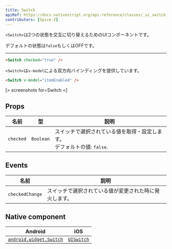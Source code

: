 ```yaml
---
title: Switch
apiRef: https://docs.nativescript.org/api-reference/classes/_ui_switch_.switch
contributors: [Spice-Z]
---
```


`<Switch>`は2つの状態を交互に切り替えるためのUIコンポーネントです。

デフォルトの状態は`false`もしくはOFFです。

---

```html
<Switch checked="true" />
```

`<Switch>`は`v-model`による双方向バインディングを提供しています。

```html
<Switch v-model="itemEnabled" />
```

[> screenshots for=Switch <]

## Props

| 名前 | 型 | 説明 |
|------|------|-------------|
| `checked` | `Boolean` | スイッチで選択されている値を取得・設定します。<br/>デフォルトの値: `false`.

## Events

| 名前 | 説明 |
|------|-------------|
| `checkedChange`| スイッチで選択されている値が変更された時に発火します。

## Native component

| Android | iOS |
|---------|-----|
| [`android.widget.Switch`](https://developer.android.com/reference/android/widget/Switch.html) | [`UISwitch`](https://developer.apple.com/documentation/uikit/uiswitch)
